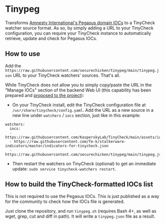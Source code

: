 # Tinypeg
Transforms [Amnesty International's Pegasus domain IOCs](https://github.com/AmnestyTech/investigations/tree/master/2021-07-18_nso) to a TinyCheck watcher source format. As so, by simply adding a URL to your TinyCheck configuration, you can require your TinyCheck instance to automatically retrieve, update and check for Pegasus IOCs.

## How to use
Add the `https://raw.githubusercontent.com/securechicken/tinypeg/main/tinypeg.json` URL to your TinyCheck watchers' sources. That's all.  

While TinyCheck does not allow you to simply copy/paste the URL in the "Manage IOCs" section of the backend Web UI (this capability has been prepared and [proposed to the project](https://github.com/KasperskyLab/TinyCheck/pull/77)):

- On your TinyCheck install, edit the TinyCheck configuration file at `/usr/share/tinycheck/config.yaml`. Add the URL as a new source in a new line under `watchers` / `iocs` section, just like in this example:
```
watchers:
  iocs:
  - https://raw.githubusercontent.com/KasperskyLab/TinyCheck/main/assets/iocs.json
  - https://raw.githubusercontent.com/Te-k/stalkerware-indicators/master/indicators-for-tinycheck.json
  - https://raw.githubusercontent.com/securechicken/tinypeg/main/tinypeg.json
```
- Then restart the watchers on TinyCheck (optional) to get an immediate update: `sudo service tinycheck-watchers restart`.

## How to build the TinyCheck-formatted IOCs list
This is not required to use the Pegasus IOCs. This is just published as a way for the community to check how the IOCs file is generated. 

Just clone the repository, and run `tinypeg.sh` (requires Bash 4+, as well as wget, grep, cut and diff in path). It will write a `tinypeg.json` file as a result.
